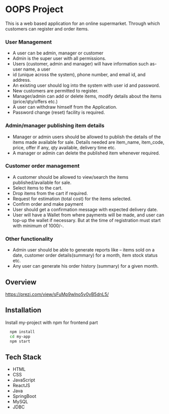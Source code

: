 
# OOPS Project

This is a web based application for an online supermarket. Through 
which 
customers can register and order items.
### User Management
  - A user can be admin, manager or customer
  - Admin is the super user with all permissions.
  - Users (customer, admin and manager) will have information such as- user name, a user
  - id (unique across the system), phone number, and email id, and address.
  - An existing user should log into the system with user id and password.
  - New customers are permitted to register.
  - Manager/admin can add or delete items, modify details about the items (price/qty/offers etc.)
  - A user can withdraw himself from the Application.
  - Password change (reset) facility is required.
### Admin/manager publishing item details
  - Manager or admin users should be allowed to publish the details of the items made available for sale. Details needed are item_name, item_code, price, offer if any, qty available, delivery time etc.
  - A manager or admin can delete the published item whenever required.
### Customer order management
  - A customer should be allowed to view/search the items published/available for sale.
  - Select items to the cart.
  - Drop items from the cart if required.
  - Request for estimation (total cost) for the items selected.
  - Confirm order and make payment
  - User should get a confirmation message with expected delivery date.
  - User will have a Wallet from where payments will be made, and user can top-up the wallet if necessary. But at the time of registration must start with minimum of 1000/-.
### Other functionality
  - Admin user should be able to generate reports like – items sold on a date, customer order details(summary) for a month, item stock status etc.
  - Any user can generate his order history (summary) for a given month.
## Overview
https://prezi.com/view/sFuMp9wlno5v0vB5dnL5/

## Installation

Install my-project with npm for frontend part

```bash
  npm install
  cd my-app
  npm start
```

    
## Tech Stack
- HTML
- CSS
- JavaScript
- ReactJS
- Java
- SpringBoot
- MySQL
- JDBC
